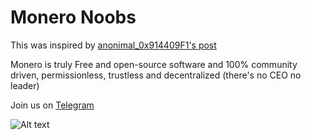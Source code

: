 # Monero Noobs

This was inspired by [anonimal_0x914409F1's post](https://www.reddit.com/r/Monero/comments/6de6gx/opinion_why_im_holding_xmr_and_will_continue_to/)

Monero is truly Free and open-source software and 100% community driven, permissionless, trustless and decentralized (there's no CEO no leader)

Join us on [Telegram](https://t.me/moneronoobs)

![Alt text](https://www.monero.how/monero-infographic.jpg "What is the monero blockchain?")
